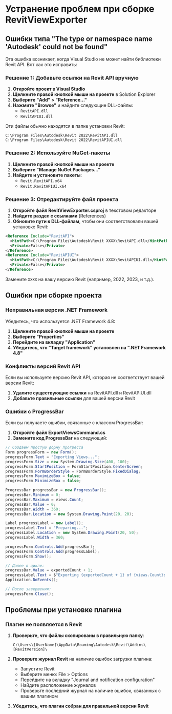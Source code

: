# Устранение проблем при сборке RevitViewExporter

## Ошибки типа "The type or namespace name 'Autodesk' could not be found"

Эта ошибка возникает, когда Visual Studio не может найти библиотеки Revit API. Вот как это исправить:

### Решение 1: Добавьте ссылки на Revit API вручную

1. **Откройте проект в Visual Studio**
2. **Щелкните правой кнопкой мыши на проекте** в Solution Explorer
3. **Выберите "Add" > "Reference..."**
4. **Нажмите "Browse"** и найдите следующие DLL-файлы:
   - `RevitAPI.dll`
   - `RevitAPIUI.dll`

Эти файлы обычно находятся в папке установки Revit:
```
C:\Program Files\Autodesk\Revit 2022\RevitAPI.dll
C:\Program Files\Autodesk\Revit 2022\RevitAPIUI.dll
```

### Решение 2: Используйте NuGet-пакеты

1. **Щелкните правой кнопкой мыши на проекте**
2. **Выберите "Manage NuGet Packages..."**
3. **Найдите и установите пакеты**:
   - `Revit.RevitAPI.x64`
   - `Revit.RevitAPIUI.x64`

### Решение 3: Отредактируйте файл проекта

1. **Откройте файл RevitViewExporter.csproj** в текстовом редакторе
2. **Найдите раздел с ссылками** (References)
3. **Обновите пути к DLL-файлам**, чтобы они соответствовали вашей установке Revit:

```xml
<Reference Include="RevitAPI">
  <HintPath>C:\Program Files\Autodesk\Revit XXXX\RevitAPI.dll</HintPath>
  <Private>False</Private>
</Reference>
<Reference Include="RevitAPIUI">
  <HintPath>C:\Program Files\Autodesk\Revit XXXX\RevitAPIUI.dll</HintPath>
  <Private>False</Private>
</Reference>
```

Замените `XXXX` на вашу версию Revit (например, 2022, 2023, и т.д.).

## Ошибки при сборке проекта

### Неправильная версия .NET Framework

Убедитесь, что используется .NET Framework 4.8:

1. **Щелкните правой кнопкой мыши на проекте**
2. **Выберите "Properties"**
3. **Перейдите на вкладку "Application"**
4. **Убедитесь, что "Target framework" установлен на ".NET Framework 4.8"**

### Конфликты версий Revit API

Если вы используете версию Revit API, которая не соответствует вашей версии Revit:

1. **Удалите существующие ссылки** на RevitAPI.dll и RevitAPIUI.dll
2. **Добавьте правильные ссылки** для вашей версии Revit

### Ошибки с ProgressBar

Если вы получаете ошибки, связанные с классом ProgressBar:

1. **Откройте файл ExportViewsCommand.cs**
2. **Замените код ProgressBar** на следующий:

```csharp
// Создаем простую форму прогресса
Form progressForm = new Form();
progressForm.Text = "Exporting Views...";
progressForm.Size = new System.Drawing.Size(400, 100);
progressForm.StartPosition = FormStartPosition.CenterScreen;
progressForm.FormBorderStyle = FormBorderStyle.FixedDialog;
progressForm.MaximizeBox = false;
progressForm.MinimizeBox = false;

ProgressBar progressBar = new ProgressBar();
progressBar.Minimum = 0;
progressBar.Maximum = views.Count;
progressBar.Value = 0;
progressBar.Width = 360;
progressBar.Location = new System.Drawing.Point(20, 20);

Label progressLabel = new Label();
progressLabel.Text = "Preparing...";
progressLabel.Location = new System.Drawing.Point(20, 50);
progressLabel.Width = 360;

progressForm.Controls.Add(progressBar);
progressForm.Controls.Add(progressLabel);
progressForm.Show();

// Далее в цикле:
progressBar.Value = exportedCount + 1;
progressLabel.Text = $"Exporting {exportedCount + 1} of {views.Count}: {view.Name}";
Application.DoEvents();

// После завершения:
progressForm.Close();
```

## Проблемы при установке плагина

### Плагин не появляется в Revit

1. **Проверьте, что файлы скопированы в правильную папку**:
   ```
   C:\Users\[UserName]\AppData\Roaming\Autodesk\Revit\Addins\[RevitVersion]\
   ```

2. **Проверьте журнал Revit** на наличие ошибок загрузки плагина:
   - Запустите Revit
   - Выберите меню: File > Options
   - Перейдите на вкладку "Journal and notification configuration"
   - Найдите расположение журналов
   - Проверьте последний журнал на наличие ошибок, связанных с вашим плагином

3. **Убедитесь, что плагин собран для правильной версии Revit**

